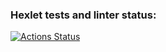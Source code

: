 ### Hexlet tests and linter status:
[![Actions Status](https://github.com/Glazoff/frontend-project-11/actions/workflows/hexlet-check.yml/badge.svg)](https://github.com/Glazoff/frontend-project-11/actions)